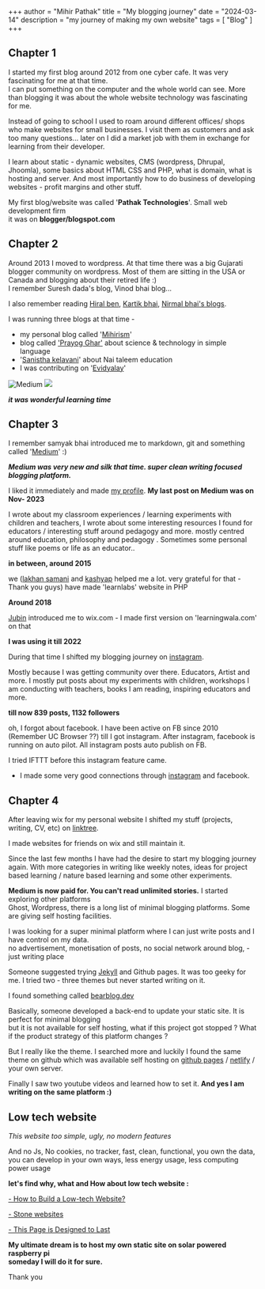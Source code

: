 +++
author = "Mihir Pathak"
title = "My blogging journey"
date = "2024-03-14"
description = "my journey of making my own website"
tags = [
    "Blog"
]
+++
## Chapter 1

I started my first blog around 2012 from one cyber cafe. It was very fascinating for me at that time.  
I can put something on the computer and the whole world can see. More than blogging it was about the whole website technology was fascinating for me.  
  
Instead of going to school I used to roam around different offices/ shops who make websites for small businesses. I visit them as customers and ask too many questions... later on I did a market job with them in exchange for learning from their developer.  
  
I learn about static - dynamic websites, CMS (wordpress, Dhrupal, Jhoomla), some basics about HTML CSS and PHP, what is domain, what is hosting and server. And most importantly how to do business of developing websites - profit margins and other stuff.  
  
My first blog/website was called '**Pathak Technologies**'. Small web development firm  
it was on **blogger/blogspot.com**  
  

## Chapter 2

Around 2013 I moved to wordpress. At that time there was a big Gujarati blogger community on wordpress. Most of them are sitting in the USA or Canada and blogging about their retired life :)  
I remember Suresh dada's blog, Vinod bhai blog...  
  
I also remember reading [Hiral ben](https://hirals.wordpress.com/), [Kartik bhai](https://kartikm.wordpress.com/), [Nirmal bhai's blogs](https://nirmalpathak.wordpress.com/).  
  
I was running three blogs at that time -  
  
- my personal blog called '[Mihirism](https://mihirism.wordpress.com/)'  
- blog called ['Prayog Ghar'](https://sureshbjani.wordpress.com/2013/10/24/laboratory/) about science & technology in simple language  
- '[Sanistha kelavani](https://kelavani.wordpress.com/)' about Nai taleem education  
- I was contributing on '[Evidyalay](http://evidyalay.net/)'  
  

![Medium](/blogging/medium.png)
<img src = "/blogging/medium.png">


***it was wonderful learning time***  
  

## Chapter 3

  
I remember samyak bhai introduced me to markdown, git and something called '[Medium](https://medium.com/)' :)  

***Medium was very new and silk that time. super clean writing focused blogging platform.***  
  
I liked it immediately and made [my profile](https://medium.com/@learningwala). **My last post on Medium was on Nov- 2023**  

I wrote about my classroom experiences / learning experiments with children and teachers, I wrote about some interesting resources I found for educators / interesting stuff around pedagogy and more. mostly centred around education, philosophy and pedagogy . Sometimes some personal stuff like poems or life as an educator..  
  
**in between, around 2015**  
  
we ([lakhan samani](https://www.lakhan.me/) and [kashyap](https://github.com/kash9350) helped me a lot. very grateful for that - Thank you guys) have made 'learnlabs' website in PHP  
 
**Around 2018**
  
[Jubin](https://jubinsblog.com/) introduced me to wix.com - I made first version on 'learningwala.com' on that  

**I was using it till 2022**  
  
During that time I shifted my blogging journey on [instagram](https://instagram.com/learningwala). 

Mostly because I was getting community over there. Educators, Artist and more. I mostly put posts about my experiments with children, workshops I am conducting with teachers, books I am reading, inspiring educators and more.  
  
**till now 839 posts, 1132 followers**  
  
oh, I forgot about facebook. I have been active on FB since 2010 (Remember UC Browser ??) till I got instagram. After instagram, facebook is running on auto pilot. All instagram posts auto publish on FB.  
  
I tried IFTTT before this instagram feature came.  
  
- I made some very good connections through [instagram](https://instagram.com/learningwala) and facebook.  
  

## Chapter 4

  
After leaving wix for my personal website I shifted my stuff (projects, writing, CV, etc) on [linktree](https://linktr.ee/learningwala).  

I made websites for friends on wix and still maintain it.  
  
Since the last few months I have had the desire to start my blogging journey again. With more categories in writing like weekly notes, ideas for project based learning / nature based learning and some other experiments.  
  
**Medium is now paid for. You can't read unlimited stories.** I started exploring other platforms  
Ghost, Wordpress, there is a long list of minimal blogging platforms. Some are giving self hosting facilities.  
  
I was looking for a super minimal platform where I can just write posts and I have control on my data.  
no advertisement, monetisation of posts, no social network around blog, - just writing place  
  
Someone suggested trying [Jekyll](https://jekyllrb.com/) and Github pages. It was too geeky for me. I tried two - three themes but never started writing on it.  
  
I found something called [bearblog.dev](bearblog.dev)

Basically, someone developed a back-end to update your static site. It is perfect for minimal blogging  
but it is not available for self hosting, what if this project got stopped ? What if the product strategy of this platform changes ?  
  
But I really like the theme. I searched more and luckily I found the same theme on github which was available self hosting on [github pages](https://pages.github.com/) / [netlify](https://www.netlify.com/) / your own server.  
  
  Finally I saw two youtube videos and learned how to set it. **And yes I am writing on the same platform :)**  
  

## Low tech website

*This website too simple, ugly, no modern features*  
  
And no Js, No cookies, no tracker, fast, clean, functional, you own the data, you can develop in your own ways, less energy usage, less computing power usage  
  
**let's find why, what and How about low tech website :**  
  
  

 [- How to Build a Low-tech Website?](https://www.resilience.org/stories/2018-09-27/how-to-build-a-low-tech-website/)
 
 [- Stone websites](https://lente.dev/en/posts/stone-websites/)
 
 [- This Page is Designed to Last](https://jeffhuang.com/designed_to_last/)

  
**My ultimate dream is to host my own static site on solar powered raspberry pi  
someday I will do it for sure.**  
  
Thank you
